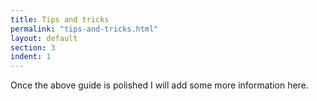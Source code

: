 ```yaml
---
title: Tips and tricks
permalink: "tips-and-tricks.html"
layout: default
section: 3
indent: 1
---
```


Once the above guide is polished I will add some more information here.